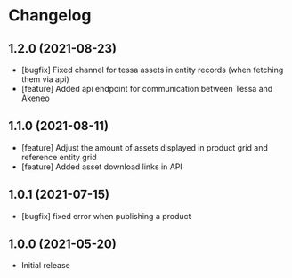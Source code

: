 # Changelog

## 1.2.0 (2021-08-23)
* [bugfix] Fixed channel for tessa assets in entity records (when fetching them via api)
* [feature] Added api endpoint for communication between Tessa and Akeneo 

## 1.1.0 (2021-08-11)
* [feature] Adjust the amount of assets displayed in product grid and reference entity grid
* [feature] Added asset download links in API

## 1.0.1 (2021-07-15)
* [bugfix] fixed error when publishing a product

## 1.0.0 (2021-05-20)
* Initial release
